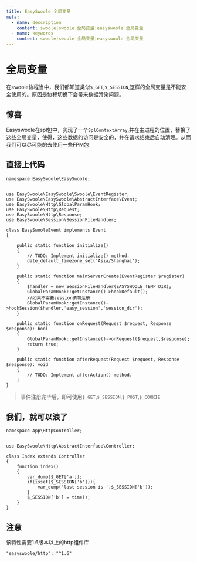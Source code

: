 ```yaml
---
title: EasySwoole 全局变量
meta:
  - name: description
    content: swoole|swoole 全局变量|easyswoole 全局变量
  - name: keywords
    content: swoole|swoole 全局变量|easyswoole 全局变量
---
```


# 全局变量
在swoole协程当中，我们都知道类似```$_GET```,```$_SESSION```,这样的全局变量是不能安全使用的。原因是协程切换下会带来数据污染问题。
## 惊喜
Easyswoole在spl包中，实现了一个```SplContextArray```,并在主进程的位置，替换了这些全局变量，使得，这些数据的访问是安全的，并在请求结束后自动清理。从而我们可以尽可能的去使用一些FPM包
## 直接上代码
```
namespace EasySwoole\EasySwoole;


use EasySwoole\EasySwoole\Swoole\EventRegister;
use EasySwoole\EasySwoole\AbstractInterface\Event;
use EasySwoole\Http\GlobalParamHook;
use EasySwoole\Http\Request;
use EasySwoole\Http\Response;
use EasySwoole\Session\SessionFileHandler;

class EasySwooleEvent implements Event
{

    public static function initialize()
    {
        // TODO: Implement initialize() method.
        date_default_timezone_set('Asia/Shanghai');
    }

    public static function mainServerCreate(EventRegister $register)
    {
        $handler = new SessionFileHandler(EASYSWOOLE_TEMP_DIR);
        GlobalParamHook::getInstance()->hookDefault();
        //如果不需要session请勿注册
        GlobalParamHook::getInstance()->hookSession($handler,'easy_session','session_dir');
    }

    public static function onRequest(Request $request, Response $response): bool
    {
        GlobalParamHook::getInstance()->onRequest($request,$response);
        return true;
    }

    public static function afterRequest(Request $request, Response $response): void
    {
        // TODO: Implement afterAction() method.
    }
}
```

> 事件注册完毕后，即可使用```$_GET```,```$_SESSION```,```$_POST```,```$_COOKIE```


## 我们，就可以浪了
```
namespace App\HttpController;


use EasySwoole\Http\AbstractInterface\Controller;

class Index extends Controller
{
    function index()
    {
        var_dump($_GET['a']);
        if(isset($_SESSION['b'])){
            var_dump('last session is '.$_SESSION['b']);
        }
        $_SESSION['b'] = time();
    }
}
```

## 注意
该特性需要1.6版本以上的http组件库
```
"easyswoole/http": "^1.6"
```
